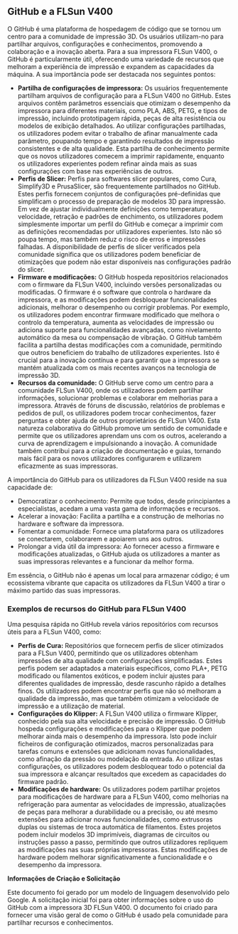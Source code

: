 ## **GitHub e a FLSun V400**

O GitHub é uma plataforma de hospedagem de código que se tornou um centro para a comunidade de impressão 3D. Os usuários utilizam-no para partilhar arquivos, configurações e conhecimentos, promovendo a colaboração e a inovação aberta. Para a sua impressora FLSun V400, o GitHub é particularmente útil, oferecendo uma variedade de recursos que melhoram a experiência de impressão e expandem as capacidades da máquina. A sua importância pode ser destacada nos seguintes pontos:

* **Partilha de configurações de impressora:** Os usuários frequentemente partilham arquivos de configuração para a FLSun V400 no GitHub. Estes arquivos contêm parâmetros essenciais que otimizam o desempenho da impressora para diferentes materiais, como PLA, ABS, PETG, e tipos de impressão, incluindo prototipagem rápida, peças de alta resistência ou modelos de exibição detalhados. Ao utilizar configurações partilhadas, os utilizadores podem evitar o trabalho de afinar manualmente cada parâmetro, poupando tempo e garantindo resultados de impressão consistentes e de alta qualidade. Esta partilha de conhecimento permite que os novos utilizadores comecem a imprimir rapidamente, enquanto os utilizadores experientes podem refinar ainda mais as suas configurações com base nas experiências de outros.  
* **Perfis de Slicer:** Perfis para softwares slicer populares, como Cura, Simplify3D e PrusaSlicer, são frequentemente partilhados no GitHub. Estes perfis fornecem conjuntos de configurações pré-definidas que simplificam o processo de preparação de modelos 3D para impressão. Em vez de ajustar individualmente definições como temperatura, velocidade, retração e padrões de enchimento, os utilizadores podem simplesmente importar um perfil do GitHub e começar a imprimir com as definições recomendadas por utilizadores experientes. Isto não só poupa tempo, mas também reduz o risco de erros e impressões falhadas. A disponibilidade de perfis de slicer verificados pela comunidade significa que os utilizadores podem beneficiar de otimizações que podem não estar disponíveis nas configurações padrão do slicer.  
* **Firmware e modificações:** O GitHub hospeda repositórios relacionados com o firmware da FLSun V400, incluindo versões personalizadas ou modificadas. O firmware é o software que controla o hardware da impressora, e as modificações podem desbloquear funcionalidades adicionais, melhorar o desempenho ou corrigir problemas. Por exemplo, os utilizadores podem encontrar firmware modificado que melhora o controlo da temperatura, aumenta as velocidades de impressão ou adiciona suporte para funcionalidades avançadas, como nivelamento automático da mesa ou compensação de vibração. O GitHub também facilita a partilha destas modificações com a comunidade, permitindo que outros beneficiem do trabalho de utilizadores experientes. Isto é crucial para a inovação contínua e para garantir que a impressora se mantém atualizada com os mais recentes avanços na tecnologia de impressão 3D.  
* **Recursos da comunidade:** O GitHub serve como um centro para a comunidade FLSun V400, onde os utilizadores podem partilhar informações, solucionar problemas e colaborar em melhorias para a impressora. Através de fóruns de discussão, relatórios de problemas e pedidos de pull, os utilizadores podem trocar conhecimentos, fazer perguntas e obter ajuda de outros proprietários de FLSun V400. Esta natureza colaborativa do GitHub promove um sentido de comunidade e permite que os utilizadores aprendam uns com os outros, acelerando a curva de aprendizagem e impulsionando a inovação. A comunidade também contribui para a criação de documentação e guias, tornando mais fácil para os novos utilizadores configurarem e utilizarem eficazmente as suas impressoras.

A importância do GitHub para os utilizadores da FLSun V400 reside na sua capacidade de:

* Democratizar o conhecimento: Permite que todos, desde principiantes a especialistas, acedam a uma vasta gama de informações e recursos.  
* Acelerar a inovação: Facilita a partilha e a construção de melhorias no hardware e software da impressora.  
* Fomentar a comunidade: Fornece uma plataforma para os utilizadores se conectarem, colaborarem e apoiarem uns aos outros.  
* Prolongar a vida útil da impressora: Ao fornecer acesso a firmware e modificações atualizadas, o GitHub ajuda os utilizadores a manter as suas impressoras relevantes e a funcionar da melhor forma.

Em essência, o GitHub não é apenas um local para armazenar código; é um ecossistema vibrante que capacita os utilizadores da FLSun V400 a tirar o máximo partido das suas impressoras.

### **Exemplos de recursos do GitHub para FLSun V400**

Uma pesquisa rápida no GitHub revela vários repositórios com recursos úteis para a FLSun V400, como:

* **Perfis de Cura:** Repositórios que fornecem perfis de slicer otimizados para a FLSun V400, permitindo que os utilizadores obtenham impressões de alta qualidade com configurações simplificadas. Estes perfis podem ser adaptados a materiais específicos, como PLA+, PETG modificado ou filamentos exóticos, e podem incluir ajustes para diferentes qualidades de impressão, desde rascunho rápido a detalhes finos. Os utilizadores podem encontrar perfis que não só melhoram a qualidade da impressão, mas que também otimizam a velocidade de impressão e a utilização de material.  
* **Configurações do Klipper:** A FLSun V400 utiliza o firmware Klipper, conhecido pela sua alta velocidade e precisão de impressão. O GitHub hospeda configurações e modificações para o Klipper que podem melhorar ainda mais o desempenho da impressora. Isto pode incluir ficheiros de configuração otimizados, macros personalizadas para tarefas comuns e extensões que adicionam novas funcionalidades, como afinação da pressão ou modelação da entrada. Ao utilizar estas configurações, os utilizadores podem desbloquear todo o potencial da sua impressora e alcançar resultados que excedem as capacidades do firmware padrão.  
* **Modificações de hardware:** Os utilizadores podem partilhar projetos para modificações de hardware para a FLSun V400, como melhorias na refrigeração para aumentar as velocidades de impressão, atualizações de peças para melhorar a durabilidade ou a precisão, ou até mesmo extensões para adicionar novas funcionalidades, como extrusoras duplas ou sistemas de troca automática de filamentos. Estes projetos podem incluir modelos 3D imprimíveis, diagramas de circuitos ou instruções passo a passo, permitindo que outros utilizadores repliquem as modificações nas suas próprias impressoras. Estas modificações de hardware podem melhorar significativamente a funcionalidade e o desempenho da impressora.

**Informações de Criação e Solicitação**

Este documento foi gerado por um modelo de linguagem desenvolvido pelo Google. A solicitação inicial foi para obter informações sobre o uso do GitHub com a impressora 3D FLSun V400. O documento foi criado para fornecer uma visão geral de como o GitHub é usado pela comunidade para partilhar recursos e conhecimentos.